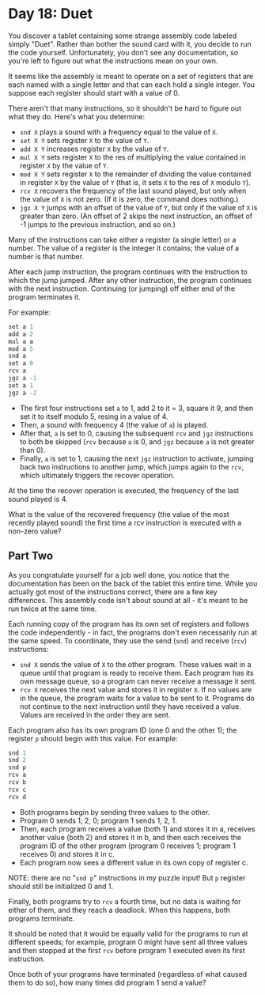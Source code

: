 # Day 18: Duet

You discover a tablet containing some strange assembly code labeled simply "Duet".
Rather than bother the sound card with it, you decide to run the code yourself.
Unfortunately, you don't see any documentation, so you're left to figure out
what the instructions mean on your own.

It seems like the assembly is meant to operate on a set of registers that are
each named with a single letter and that can each hold a single integer.
You suppose each register should start with a value of 0.

There aren't that many instructions, so it shouldn't be hard to figure out what they do.
Here's what you determine:

- `snd X` plays a sound with a frequency equal to the value of `X`.
- `set X Y` sets register `X` to the value of `Y`.
- `add X Y` increases register `X` by the value of `Y`.
- `mul X Y` sets register `X` to the res of multiplying the value contained in
register `X` by the value of `Y`.
- `mod X Y` sets register `X` to the remainder of dividing the value contained in
register `X` by the value of `Y` (that is, it sets `X` to the res of `X` modulo `Y`).
- `rcv X` recovers the frequency of the last sound played,
but only when the value of `X` is not zero.
(If it is zero, the command does nothing.)
- `jgz X Y` jumps with an offset of the value of `Y`,
but only if the value of `X` is greater than zero.
(An offset of 2 skips the next instruction,
an offset of -1 jumps to the previous instruction, and so on.)

Many of the instructions can take either a register (a single letter) or a number.
The value of a register is the integer it contains;
the value of a number is that number.

After each jump instruction,
the program continues with the instruction to which the jump jumped.
After any other instruction, the program continues with the next instruction.
Continuing (or jumping) off either end of the program terminates it.

For example:

```scala
set a 1
add a 2
mul a a
mod a 5
snd a
set a 0
rcv a
jgz a -1
set a 1
jgz a -2
```

- The first four instructions set `a` to 1, add 2 to it = 3, square it 9,
and then set it to itself modulo 5, resing in a value of 4.
- Then, a sound with frequency 4 (the value of `a`) is played.
- After that, `a` is set to 0, causing the subsequent `rcv` and `jgz`
instructions to both be skipped
(`rcv` because `a` is 0, and `jgz` because `a` is not greater than 0).
- Finally, `a` is set to 1, causing the next `jgz` instruction to activate,
jumping back two instructions to another jump,
which jumps again to the `rcv`,
which ultimately triggers the recover operation.

At the time the recover operation is executed,
the frequency of the last sound played is 4.

What is the value of the recovered frequency
(the value of the most recently played sound)
the first time a rcv instruction is executed with a non-zero value?

## Part Two

As you congratulate yourself for a job well done,
you notice that the documentation has been on the back of the tablet this entire time.
While you actually got most of the instructions correct,
there are a few key differences.
This assembly code isn't about sound at all -
it's meant to be run twice at the same time.

Each running copy of the program has its own set of registers
and follows the code independently - in fact, the programs
don't even necessarily run at the same speed.
To coordinate, they use the send (`snd`) and receive (`rcv`) instructions:

- `snd X` sends the value of `X` to the other program.
These values wait in a queue until that program is ready to receive them.
Each program has its own message queue,
so a program can never receive a message it sent.
- `rcv X` receives the next value and stores it in register `X`.
If no values are in the queue,
the program waits for a value to be sent to it.
Programs do not continue to the next instruction until they have received a value.
Values are received in the order they are sent.

Each program also has its own program ID (one 0 and the other 1);
the register `p` should begin with this value. For example:

```scala
snd 1
snd 2
snd p
rcv a
rcv b
rcv c
rcv d
```

- Both programs begin by sending three values to the other.
- Program 0 sends 1, 2, 0; program 1 sends 1, 2, 1.
- Then, each program receives a value (both 1) and stores it in a,
receives another value (both 2) and stores it in b,
and then each receives the program ID of the other program
(program 0 receives 1; program 1 receives 0) and stores it in c.
- Each program now sees a different value in its own copy of register c.

NOTE: there are no "`snd p`" instructions in my puzzle input!
But `p` register should still be initialized 0 and 1.

Finally, both programs try to `rcv` a fourth time,
but no data is waiting for either of them,
and they reach a deadlock. When this happens, both programs terminate.

It should be noted that it would be equally valid for the programs
to run at different speeds; for example, program 0 might have sent
all three values and then stopped at the first `rcv` before program 1
executed even its first instruction.

Once both of your programs have terminated
(regardless of what caused them to do so),
how many times did program 1 send a value?

